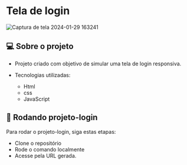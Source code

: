 # Tela de login

![Captura de tela 2024-01-29 163241](https://github.com/diegoramosds/projeto-login/assets/140274064/4a5d938c-46be-4c7e-89d2-b46f968d8d24)


## 💻 Sobre o projeto 

- Projeto criado com objetivo de simular uma tela de login responsiva.

- Tecnologias utilizadas: <br>
  - Html <br>
  - css <br>
  - JavaScript


## 🚀 Rodando projeto-login

Para rodar o projeto-login, siga estas etapas:

- Clone o repositório
- Rode o comando localmente
- Acesse pela URL gerada.






